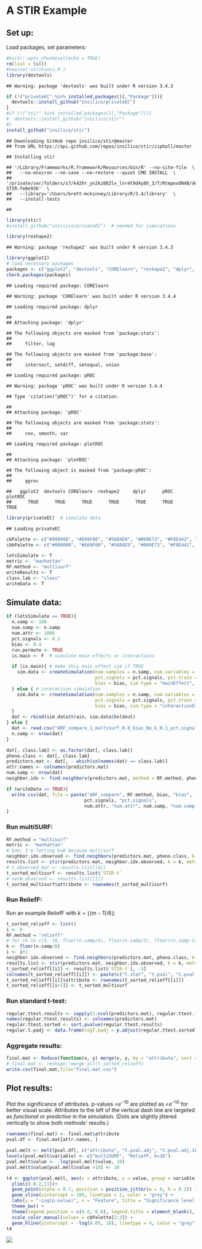 A STIR Example
================

Set up:
-------

Load packages, set parameters:

``` r
#knitr::opts_chunk$set(echo = TRUE)
rm(list = ls())
#source('utilFuncs.R')
library(devtools)
```

    ## Warning: package 'devtools' was built under R version 3.4.3

``` r
if (!("privateEC" %in% installed.packages()[,"Package"])){
  devtools::install_github("insilico/privateEC")
}
#if (!("stir" %in% installed.packages()[,"Package"])){
#  devtools::install_github("insilico/stir")
#}
install_github("insilico/stir")
```

    ## Downloading GitHub repo insilico/stir@master
    ## from URL https://api.github.com/repos/insilico/stir/zipball/master

    ## Installing stir

    ## '/Library/Frameworks/R.framework/Resources/bin/R' --no-site-file  \
    ##   --no-environ --no-save --no-restore --quiet CMD INSTALL  \
    ##   '/private/var/folders/s7/k42hr_yn2kz082lv_lnr4t9d4y8h_3/T/RtmpexON4B/devtools121f85ff7a707/insilico-STIR-fe0e936'  \
    ##   --library='/Users/brett-mckinney/Library/R/3.4/library'  \
    ##   --install-tests

    ## 

``` r
library(stir)
#install_github("insilico/privateEC")  # needed for simulations

library(reshape2)
```

    ## Warning: package 'reshape2' was built under R version 3.4.3

``` r
library(ggplot2)
# load necessary packages
packages <- c("ggplot2", "devtools", "CORElearn", "reshape2", "dplyr", "pROC", "plotROC")
check.packages(packages)
```

    ## Loading required package: CORElearn

    ## Warning: package 'CORElearn' was built under R version 3.4.4

    ## Loading required package: dplyr

    ## 
    ## Attaching package: 'dplyr'

    ## The following objects are masked from 'package:stats':
    ## 
    ##     filter, lag

    ## The following objects are masked from 'package:base':
    ## 
    ##     intersect, setdiff, setequal, union

    ## Loading required package: pROC

    ## Warning: package 'pROC' was built under R version 3.4.4

    ## Type 'citation("pROC")' for a citation.

    ## 
    ## Attaching package: 'pROC'

    ## The following objects are masked from 'package:stats':
    ## 
    ##     cov, smooth, var

    ## Loading required package: plotROC

    ## 
    ## Attaching package: 'plotROC'

    ## The following object is masked from 'package:pROC':
    ## 
    ##     ggroc

    ##   ggplot2  devtools CORElearn  reshape2     dplyr      pROC   plotROC 
    ##      TRUE      TRUE      TRUE      TRUE      TRUE      TRUE      TRUE

``` r
library(privateEC)  # simulate data
```

    ## Loading privateEC

``` r
cbPalette <- c("#999999", "#E69F00", "#56B4E9", "#009E73", "#F0E442", "#0072B2", "#D55E00", "#CC79A7")
cbbPalette <- c("#000000", "#E69F00", "#56B4E9", "#009E73", "#F0E442", "#0072B2", "#D55E00", "#CC79A7")

letsSimulate <- T
metric <- "manhattan"
RF.method <- "multisurf"
writeResults <- T
class.lab <- "class"
writeData <- T
```

Simulate data:
--------------

``` r
if (letsSimulate == TRUE){
  n.samp <- 100
  num.samp <- n.samp
  num.attr <- 1000
  pct.signals <- 0.1
  bias <- 0.4
  run.permute <- TRUE
  is.main <- F  # simulate main effects or interactions

  if (is.main){ # make this main effect sim if TRUE
    sim.data <- createSimulation(num.samples = n.samp, num.variables = num.attr,
                                 pct.signals = pct.signals, pct.train = 1/2, pct.holdout = 1/2, 
                                 bias = bias, sim.type = "mainEffect", verbose = FALSE)
  } else { # interaction simulation
    sim.data <- createSimulation(num.samples = n.samp, num.variables = num.attr,
                                 pct.signals = pct.signals, pct.train = 1 / 2, pct.holdout = 1 / 2,
                                 bias = bias, sim.type = "interactionErdos", verbose = FALSE)
  }
  dat <- rbind(sim.data$train, sim.data$holdout)
} else {
  dat <- read.csv("ARF_compare_1_multisurf_0.8_bias_No_k_0.1_pct.signals_1000_num.attr_100_num.samp.csv")
  n.samp <- nrow(dat)
}

dat[, class.lab] <- as.factor(dat[, class.lab]) 
pheno.class <- dat[, class.lab]
predictors.mat <- dat[, - which(colnames(dat) == class.lab)]
attr.names <- colnames(predictors.mat)
num.samp <- nrow(dat)
neighbor.idx <- find.neighbors(predictors.mat, method = RF.method, pheno.class, k = k)

if (writeData == TRUE){
  write.csv(dat, file = paste("ARF_compare", RF.method, bias, "bias", 
                             pct.signals, "pct.signals",
                             num.attr, "num.attr", num.samp, "num.samp.csv", sep = "_"))
}
```

### Run multiSURF:

``` r
RF.method = "multisurf"
metric <- "manhattan"
# bam: I'm letting k=0 because multisurf
neighbor.idx.observed <- find.neighbors(predictors.mat, pheno.class, k = 0, method = RF.method)
results.list <- stir(predictors.mat, neighbor.idx.observed, k = k, metric = metric, method = RF.method)
# t_observed_mat <- results.list[[4]]
t_sorted_multisurf <- results.list$`STIR-t`
# vecW_observed <- results.list[[1]]
t_sorted_multisurf$attribute <- rownames(t_sorted_multisurf)
```

### Run ReliefF:

Run an example ReliefF with *k* = ⌊(*m* − 1)/6⌋:

``` r
t_sorted_relieff <- list()
i <- 0
RF.method = "relieff"
# for (k in c(5, 10, floor(n.samp/6), floor(n.samp/3), floor((n.samp-1)/2))){
k <- floor(n.samp/6)
i <- i+1
neighbor.idx.observed <- find.neighbors(predictors.mat, pheno.class, k = k, method = RF.method)
results.list <- stir(predictors.mat, neighbor.idx.observed, k = k, metric = metric, method = RF.method)
t_sorted_relieff[[i]] <- results.list$`STIR-t`[, -3]
colnames(t_sorted_relieff[[i]]) <- paste(c("t.stat", "t.pval", "t.pval.adj"), k, sep=".")
t_sorted_relieff[[i]]$attribute <- rownames(t_sorted_relieff[[i]])
t_sorted_relieff[[i+1]] <- t_sorted_multisurf
```

### Run standard t-test:

``` r
regular.ttest.results <- sapply(1:ncol(predictors.mat), regular.ttest.fn, dat = dat)
names(regular.ttest.results) <- colnames(predictors.mat)
regular.ttest.sorted <- sort.pvalue(regular.ttest.results)
regular.t.padj <- data.frame(regT.padj = p.adjust(regular.ttest.sorted))
```

### Aggregate results:

``` r
final.mat <- Reduce(function(x, y) merge(x, y, by = "attribute", sort = F), t_sorted_relieff)
# final.mat <- reshape::merge_all(t_sorted_relieff)
write.csv(final.mat,file="final.mat.csv")
```

Plot results:
-------------

Plot the significance of attributes. p-values &lt;*e*<sup>−10</sup> are plotted as &lt;*e*<sup>−10</sup> for better visual scale. Attributes to the left of the vertical dash line are targeted as *functional* or *predictive* in the simulation. (Dots are slightly jittered vertically to show both methods' results.)

``` r
rownames(final.mat) <- final.mat$attribute
pval.df <- final.mat[attr.names, ]

pval.melt <- melt(pval.df[, c("attribute", "t.pval.adj", "t.pval.adj.16")], id.vars = 1)
levels(pval.melt$variable) <- c("multiSURF", "ReliefF, k=16")
pval.melt$value <- -log(pval.melt$value, 10)
pval.melt$value[pval.melt$value >10] <- 10

t4 <- ggplot(pval.melt, aes(x = attribute, y = value, group = variable, color = variable)) + 
  ylim(c(-0.2,11))+
  geom_point(alpha = 0.7, position = position_jitter(w = 0, h = 0.2)) + 
  geom_vline(xintercept = 100, linetype = 2, color = "grey") + 
  labs(y = "-Log(p-value)", x = "Feature", title = "Significance level of attributes") + 
  theme_bw() +
  theme(legend.position = c(0.8, 0.8), legend.title = element_blank(), axis.text.x=element_blank()) + 
  scale_color_manual(values = cbPalette[2:3]) +
  geom_hline(yintercept = -log(0.05, 10), linetype = 4, color = "grey") 
t4
```

![](STIRexample_files/figure-markdown_github/unnamed-chunk-5-1.png)
